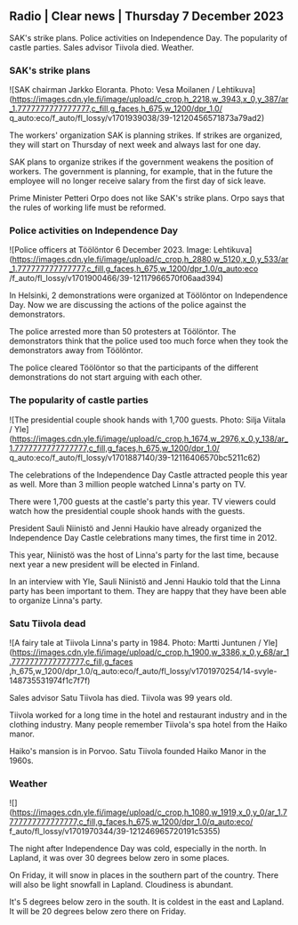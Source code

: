 ## Radio \| Clear news \| Thursday 7 December 2023

SAK's strike plans. Police activities on Independence Day. The popularity of castle parties. Sales advisor Tiivola died. Weather.

### SAK's strike plans

![SAK chairman Jarkko Eloranta. Photo: Vesa Moilanen / Lehtikuva](https://images.cdn.yle.fi/image/upload/c_crop,h_2218,w_3943,x_0,y_387/ar_1.7777777777777777,c_fill,g_faces,h_675,w_1200/dpr_1.0/ q_auto:eco/f_auto/fl_lossy/v1701939038/39-12120456571873a79ad2)

The workers' organization SAK is planning strikes. If strikes are organized, they will start on Thursday of next week and always last for one day.

SAK plans to organize strikes if the government weakens the position of workers. The government is planning, for example, that in the future the employee will no longer receive salary from the first day of sick leave.

Prime Minister Petteri Orpo does not like SAK's strike plans. Orpo says that the rules of working life must be reformed.

### Police activities on Independence Day

![Police officers at Töölöntor 6 December 2023. Image: Lehtikuva](https://images.cdn.yle.fi/image/upload/c_crop,h_2880,w_5120,x_0,y_533/ar_1.777777777777777,c_fill,g_faces,h_675,w_1200/dpr_1.0/q_auto:eco /f_auto/fl_lossy/v1701900466/39-12117966570f06aad394)

In Helsinki, 2 demonstrations were organized at Töölöntor on Independence Day. Now we are discussing the actions of the police against the demonstrators.

The police arrested more than 50 protesters at Töölöntor. The demonstrators think that the police used too much force when they took the demonstrators away from Töölöntor.

The police cleared Töölöntor so that the participants of the different demonstrations do not start arguing with each other.

### The popularity of castle parties

![The presidential couple shook hands with 1,700 guests. Photo: Silja Viitala / Yle](https://images.cdn.yle.fi/image/upload/c_crop,h_1674,w_2976,x_0,y_138/ar_1.7777777777777777,c_fill,g_faces,h_675,w_1200/dpr_1.0/ q_auto:eco/f_auto/fl_lossy/v1701887140/39-12116406570bc5211c62)

The celebrations of the Independence Day Castle attracted people this year as well. More than 3 million people watched Linna's party on TV.

There were 1,700 guests at the castle's party this year. TV viewers could watch how the presidential couple shook hands with the guests.

President Sauli Niinistö and Jenni Haukio have already organized the Independence Day Castle celebrations many times, the first time in 2012.

This year, Niinistö was the host of Linna's party for the last time, because next year a new president will be elected in Finland.

In an interview with Yle, Sauli Niinistö and Jenni Haukio told that the Linna party has been important to them. They are happy that they have been able to organize Linna's party.

### Satu Tiivola dead

![A fairy tale at Tiivola Linna's party in 1984. Photo: Martti Juntunen / Yle](https://images.cdn.yle.fi/image/upload/c_crop,h_1900,w_3386,x_0,y_68/ar_1.7777777777777777,c_fill,g_faces ,h_675,w_1200/dpr_1.0/q_auto:eco/f_auto/fl_lossy/v1701970254/14-svyle-148735531974f1c7f7f)

Sales advisor Satu Tiivola has died. Tiivola was 99 years old.

Tiivola worked for a long time in the hotel and restaurant industry and in the clothing industry. Many people remember Tiivola's spa hotel from the Haiko manor.

Haiko's mansion is in Porvoo. Satu Tiivola founded Haiko Manor in the 1960s.

### Weather

![](https://images.cdn.yle.fi/image/upload/c_crop,h_1080,w_1919,x_0,y_0/ar_1.7777777777777777,c_fill,g_faces,h_675,w_1200/dpr_1.0/q_auto:eco/ f_auto/fl_lossy/v1701970344/39-121246965720191c5355)

The night after Independence Day was cold, especially in the north. In Lapland, it was over 30 degrees below zero in some places.

On Friday, it will snow in places in the southern part of the country. There will also be light snowfall in Lapland. Cloudiness is abundant.

It's 5 degrees below zero in the south. It is coldest in the east and Lapland. It will be 20 degrees below zero there on Friday.
